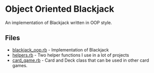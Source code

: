 Object Oriented Blackjack
=========================

An implementation of Blackjack written in OOP style.

Files
------

* [blackjack_oop.rb](https://github.com/mebezac/Blackjack_OOP/blob/master/blackjack_oop.rb) - Implementation of Blackjack
* [helpers.rb](https://github.com/mebezac/Blackjack_OOP/blob/master/helpers.rb) - Two helper functions I use in a lot of projects
* [card_game.rb](https://github.com/mebezac/Blackjack_OOP/blob/master/card_game.rb) - Card and Deck class that can be used in other card games.